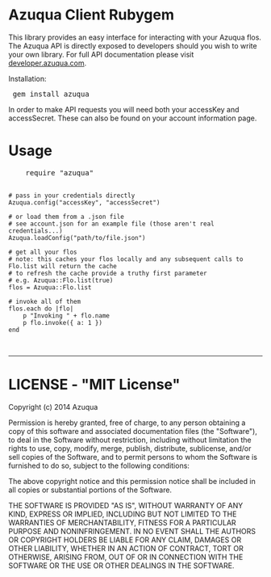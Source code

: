 <h1>Azuqua Client Rubygem</h1>
<p>
	This library provides an easy interface for interacting with your Azuqua flos.
	The Azuqua API is directly exposed to developers should you wish to write your own library.
	For full API documentation please visit <a href="//developer.azuqua.com">developer.azuqua.com</a>.
</p>
<p>
	Installation:
	<pre> gem install azuqua </pre>
</p>
<p>
	In order to make API requests you will need both your accessKey and accessSecret.
	These can also be found on your account information page. 
</p>
<h1>Usage</h1>
<pre>
	require "azuqua"
	
	# pass in your credentials directly
	Azuqua.config("accessKey", "accessSecret")

	# or load them from a .json file
	# see account.json for an example file (those aren't real credentials...)
	Azuqua.loadConfig("path/to/file.json")

	# get all your flos
	# note: this caches your flos locally and any subsequent calls to Flo.list will return the cache
	# to refresh the cache provide a truthy first parameter
	# e.g. Azuqua::Flo.list(true)
	flos = Azuqua::Flo.list

	# invoke all of them
	flos.each do |flo|
		p "Invoking " + flo.name
		p flo.invoke({ a: 1 })
	end

</pre>
<hr>
<h1>LICENSE - "MIT License"</h1>
Copyright (c) 2014 Azuqua

Permission is hereby granted, free of charge, to any person obtaining a copy
of this software and associated documentation files (the "Software"), to deal
in the Software without restriction, including without limitation the rights
to use, copy, modify, merge, publish, distribute, sublicense, and/or sell
copies of the Software, and to permit persons to whom the Software is
furnished to do so, subject to the following conditions:

The above copyright notice and this permission notice shall be included in
all copies or substantial portions of the Software.

THE SOFTWARE IS PROVIDED "AS IS", WITHOUT WARRANTY OF ANY KIND, EXPRESS OR
IMPLIED, INCLUDING BUT NOT LIMITED TO THE WARRANTIES OF MERCHANTABILITY,
FITNESS FOR A PARTICULAR PURPOSE AND NONINFRINGEMENT. IN NO EVENT SHALL THE
AUTHORS OR COPYRIGHT HOLDERS BE LIABLE FOR ANY CLAIM, DAMAGES OR OTHER
LIABILITY, WHETHER IN AN ACTION OF CONTRACT, TORT OR OTHERWISE, ARISING FROM,
OUT OF OR IN CONNECTION WITH THE SOFTWARE OR THE USE OR OTHER DEALINGS IN
THE SOFTWARE.
